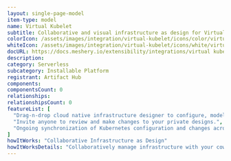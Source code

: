 ```yaml
---
layout: single-page-model
item-type: model
name: Virtual Kubelet
subtitle: Collaborative and visual infrastructure as design for Virtual Kubelet
colorIcon: /assets/images/integration/virtual-kubelet/icons/color/virtual-kubelet-color.svg
whiteIcon: /assets/images/integration/virtual-kubelet/icons/white/virtual-kubelet-white.svg
docURL: https://docs.meshery.io/extensibility/integrations/virtual kubelet
description: 
category: Serverless
subcategory: Installable Platform
registrant: Artifact Hub
components: 
componentsCount: 0
relationships: 
relationshipsCount: 0
featureList: [
  "Drag-n-drop cloud native infrastructure designer to configure, model, and deploy your workloads.",
  "Invite anyone to review and make changes to your private designs.",
  "Ongoing synchronization of Kubernetes configuration and changes across any number of clusters."
]
howItWorks: "Collaborative Infrastructure as Design"
howItWorksDetails: "Collaboratively manage infrastructure with your coworkers synchronously sharing the same designs."
---
```

